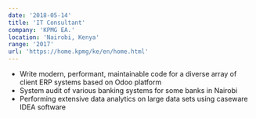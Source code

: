 ```yaml
---
date: '2018-05-14'
title: 'IT Consultant'
company: 'KPMG EA.'
location: 'Nairobi, Kenya'
range: '2017'
url: 'https://home.kpmg/ke/en/home.html'
---
```


- Write modern, performant, maintainable code for a diverse array of client ERP systems based on Odoo platform
- System audit of various banking systems for some banks in Nairobi
- Performing extensive data analytics on large data sets using caseware IDEA software
